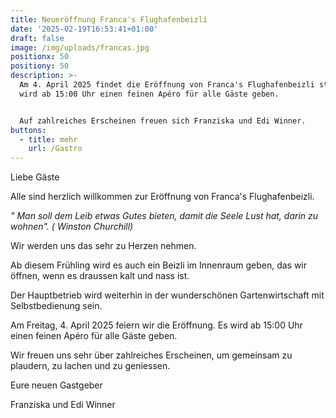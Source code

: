 ```yaml
---
title: Neueröffnung Franca's Flughafenbeizli
date: '2025-02-19T16:53:41+01:00'
draft: false
image: /img/uploads/francas.jpg
positionx: 50
positiony: 50
description: >-
  Am 4. April 2025 findet die Eröffnung von Franca's Flughafenbeizli statt. Es
  wird ab 15:00 Uhr einen feinen Apéro für alle Gäste geben.


  Auf zahlreiches Erscheinen freuen sich Franziska und Edi Winner.
buttons:
  - title: mehr
    url: /Gastro
---
```

Liebe Gäste

​Alle sind herzlich willkommen zur Eröffnung von Franca's Flughafenbeizli.

_​" Man soll dem Leib etwas Gutes bieten, damit die Seele Lust hat, darin zu wohnen". ( Winston Churchill)_

​Wir werden uns das sehr zu Herzen nehmen.

​Ab diesem Frühling wird es auch ein Beizli im Innenraum geben, das wir öffnen, wenn es draussen kalt und nass ist.

Der Hauptbetrieb wird weiterhin in der wunderschönen Gartenwirtschaft mit Selbstbedienung sein.

Am Freitag, 4. April 2025 feiern wir die Eröffnung. Es wird ab 15:00 Uhr einen feinen Apéro für alle Gäste geben.

​Wir freuen uns sehr über zahlreiches Erscheinen, um gemeinsam zu plaudern, zu lachen und zu geniessen.

​Eure neuen Gastgeber

Franziska und Edi Winner
